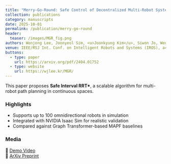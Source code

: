 ```yaml
---
title: "Merry-Go-Round: Safe Control of Decentralized Multi-Robot Systems with Deadlock Prevention"
collection: publications
category: manuscripts
date: 2025-10-01
permalink: /publication/merry-go-round
header:
  teaser: /images/MGR_fig.png
authors: Wonjong Lee, Joonyeol Sim, <u>Joonkyung Kim</u>, Siwon Jo, Wenhao Luo, and Changjoo Nam
venue: IEEE/RSJ Int. Conf. on Intelligent Robots and Systems (IROS), accepted for publication, 2025
buttons:
  - type: paper
    url: https://arxiv.org/pdf/2404.01752
  - type: website
    url: https://wjlee.kr/MGR/
---
```



This paper proposes **Safe Interval RRT\***, a scalable algorithm for multi-robot path planning in continuous spaces.

### Highlights

- Supports up to 100 omnidirectional robots in simulation
- Integrated with NVIDIA Isaac Sim for realistic validation
- Compared against Graph Transformer-based MAPF baselines

### Media

🎥 [Demo Video](https://youtu.be/jUhx1ooEIyU?feature=shared)  
📄 [ArXiv Preprint](https://arxiv.org/pdf/2404.01752)
